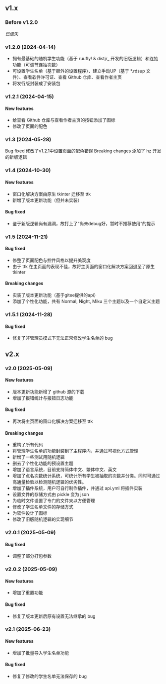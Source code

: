 ## v1.x

### Before v1.2.0

*已遗失*

### v1.2.0 (2024-04-14)

- 拥有最基础的随机学生功能（基于 ruufly! & distjr_ 开发的旧版逻辑）和连抽功能（可调节连抽次数）
- 可设置学生名单（基于额外的设置程序）、建立手动UP（基于 *.rdsup 文件）、查看软件许可证、查看 Github 仓库、查看作者主页
- 将发行版封装成了安装包

### v1.2.1 (2024-04-15)

#### New features

- 给查看 Github 仓库与查看作者主页的按钮添加了图标
- 修改了页面的配色

### v1.3 (2024-05-28)

Bug fixed
修改了v1.2.1中设置页面的配色错误
Breaking changes
添加了 hz 开发的新版逻辑

### v1.4 (2024-10-30)

#### New features

- 窗口化解决方案由原生 tkinter 迁移至 ttk
- 新增了版本更新功能（但并未实装）

#### Bug fixed

- 鉴于新版逻辑尚有漏洞，故打上了“尚未debug好，暂时不推荐使用”的提示

### v1.5 (2024-11-21)

#### Bug fixed

- 修整了页面配色与控件风格以提升美观度
- 由于 ttk 在主页面的表现不佳，故将主页面的窗口化解决方案回退至了原生 tkinter

#### Breaking changes

- 实装了版本更新功能（基于gitee提供的api）
- 添加了个性化功能，共有 Normal, Night, Miku 三个主题以及一个自定义主题

### v1.5.1 (2024-11-28)

#### Bug fixed

- 修复了非管理员模式下无法正常修改学生名单的 bug

## v2.x

### v2.0 (2025-05-09)

#### New features

- 版本更新功能新增了 github 源的下载
- 增加了报错统计与报错日志功能

#### Bug fixed

- 再次将主页面的窗口化解决方案迁移至 ttk

#### Breaking changes

- 重构了所有代码
- 将管理学生名单的功能封装到了主程序内，并通过可视化方式管理
- 新增了一些测试用随机逻辑
- 删去了个性化功能的预设置主题
- 增加了语言系统，目前支持简体中文、繁体中文、英文
- 增加了点名次数统计系统，可统计所有学生被抽取的次数并分类。同时可通过高通量检验以检测随机逻辑的优劣性。
- 增加了插件系统，用户可自行制作插件，并通过 api.yml 将插件实装
- 设置文件的存储方式由 pickle 变为 json
- 为临时文件设置了专门的文件夹以方便管理
- 修改了学生名单文件的存储方式
- 为软件设计了图标
- 修改了旧版随机逻辑的实现细节

### v2.0.1 (2025-05-09)

#### Bug fixed

- 调整了部分打包参数

### v2.0.2 (2025-05-09)

#### New features

- 增加了重置功能

#### Bug fixed

- 修复了版本更新后原有设置无法继承的 bug

### v2.1 (2025-06-23)

#### New features

- 增加了批量导入学生名单功能

#### Bug fixed

- 修复了修改的学生名单无法保存的 bug
